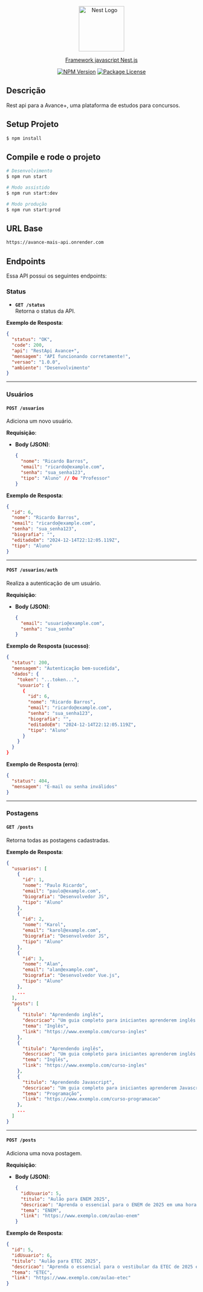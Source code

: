 <p align="center">
  <a href="http://nestjs.com/" target="blank"><img src="https://nestjs.com/img/logo-small.svg" width="120" alt="Nest Logo" /></a>
</p>

[circleci-image]: https://img.shields.io/circleci/build/github/nestjs/nest/master?token=abc123def456
[circleci-url]: https://circleci.com/gh/nestjs/nest

  <p align="center"><a href="http://nodejs.org" target="_blank">Framework javascript Nest.js</p>
    <p align="center">
<a href="https://www.npmjs.com/~nestjscore" target="_blank"><img src="https://img.shields.io/npm/v/@nestjs/core.svg" alt="NPM Version" /></a>
<a href="https://www.npmjs.com/~nestjscore" target="_blank"><img src="https://img.shields.io/npm/l/@nestjs/core.svg" alt="Package License" /></a>

</p>

## Descrição

<p>Rest api para a Avance+, uma plataforma de estudos para concursos.</p>

## Setup Projeto

```bash
$ npm install
```

## Compile e rode o projeto

```bash
# Desenvolvimento
$ npm run start

# Modo assistido
$ npm run start:dev

# Modo produção
$ npm run start:prod
```

## URL Base

```bash
https://avance-mais-api.onrender.com
```

## Endpoints

Essa API possui os seguintes endpoints:

### **Status**

- **`GET /status`**  
  Retorna o status da API.

**Exemplo de Resposta**:

```json
{
  "status": "OK",
  "code": 200,
  "api": "RestApi Avance+",
  "mensagem": "API funcionando corretamente!",
  "versao": "1.0.0",
  "ambiente": "Desenvolvimento"
}
```

---

### **Usuários**

#### **`POST /usuarios`**

Adiciona um novo usuário.

**Requisição**:

- **Body (JSON)**:
  ```json
  {
    "nome": "Ricardo Barros",
    "email": "ricardo@example.com",
    "senha": "sua_senha123",
    "tipo": "Aluno" // Ou "Professor"
  }
  ```

**Exemplo de Resposta**:

```json
{
  "id": 6,
  "nome": "Ricardo Barros",
  "email": "ricardo@example.com",
  "senha": "sua_senha123",
  "biografia": "",
  "editadoEm": "2024-12-14T22:12:05.119Z",
  "tipo": "Aluno"
}
```

---

#### **`POST /usuarios/auth`**

Realiza a autenticação de um usuário.

**Requisição**:

- **Body (JSON)**:
  ```json
  {
    "email": "usuario@example.com",
    "senha": "sua_senha"
  }
  ```

**Exemplo de Resposta (sucesso)**:

```json
{
  "status": 200,
  "mensagem": "Autenticação bem-sucedida",
  "dados": {
    "token": "...token...",
    "usuario": {
      {
        "id": 6,
        "nome": "Ricardo Barros",
        "email": "ricardo@example.com",
        "senha": "sua_senha123",
        "biografia": "",
        "editadoEm": "2024-12-14T22:12:05.119Z",
        "tipo": "Aluno"
      }
    }
  }
}
```

**Exemplo de Resposta (erro)**:

```json
{
  "status": 404,
  "mensagem": "E-mail ou senha inválidos"
}
```

---

### **Postagens**

#### **`GET /posts`**

Retorna todas as postagens cadastradas.

**Exemplo de Resposta**:

```json
{
  "usuarios": [
    {
      "id": 1,
      "nome": "Paulo Ricardo",
      "email": "paulo@example.com",
      "biografia": "Desenvolvedor JS",
      "tipo": "Aluno"
    },
    {
      "id": 2,
      "nome": "Karol",
      "email": "karol@example.com",
      "biografia": "Desenvolvedor JS",
      "tipo": "Aluno"
    },
    {
      "id": 3,
      "nome": "Alan",
      "email": "alan@example.com",
      "biografia": "Desenvolvedor Vue.js",
      "tipo": "Aluno"
    },
    ...
  ],
  "posts": [
    {
      "titulo": "Aprendendo inglês",
      "descricao": "Um guia completo para iniciantes aprenderem inglês.",
      "tema": "Inglês",
      "link": "https://www.exemplo.com/curso-ingles"
    },
    {
      "titulo": "Aprendendo inglês",
      "descricao": "Um guia completo para iniciantes aprenderem inglês.",
      "tema": "Inglês",
      "link": "https://www.exemplo.com/curso-ingles"
    },
    {
      "titulo": "Aprendendo Javascript",
      "descricao": "Um guia completo para iniciantes aprenderem Javascript.",
      "tema": "Programação",
      "link": "https://www.exemplo.com/curso-programacao"
    },
    ...
  ]
}
```

---

#### **`POST /posts`**

Adiciona uma nova postagem.

**Requisição**:

- **Body (JSON)**:
  ```json
  {
    "idUsuario": 5,
    "titulo": "Aulão para ENEM 2025",
    "descricao": "Aprenda o essencial para o ENEM de 2025 em uma hora!",
    "tema": "ENEM",
    "link": "https://www.exemplo.com/aulao-enem"
  }
  ```

**Exemplo de Resposta**:

```json
{
  "id": 5,
  "idUsuario": 6,
  "titulo": "Aulão para ETEC 2025",
  "descricao": "Aprenda o essencial para o vestibular da ETEC de 2025 em uma hora!!!",
  "tema": "ETEC",
  "link": "https://www.exemplo.com/aulao-etec"
}
```
